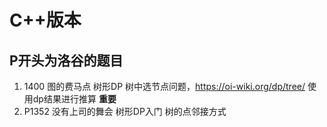 # C++版本
## P开头为洛谷的题目
1. 1400 图的费马点 树形DP 树中选节点问题，https://oi-wiki.org/dp/tree/ 使用dp结果进行推算 **重要**
1. P1352 没有上司的舞会 树形DP入门 树的点邻接方式